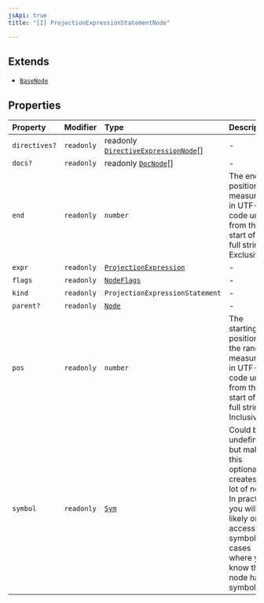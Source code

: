 ```yaml
---
jsApi: true
title: "[I] ProjectionExpressionStatementNode"

---
```

## Extends

- [`BaseNode`](BaseNode.md)

## Properties

| Property | Modifier | Type | Description | Overrides | Inherited from |
| :------ | :------ | :------ | :------ | :------ | :------ |
| `directives?` | `readonly` | readonly [`DirectiveExpressionNode`](DirectiveExpressionNode.md)[] | - | [`BaseNode`](BaseNode.md).`directives` | [`BaseNode`](BaseNode.md).`directives` |
| `docs?` | `readonly` | readonly [`DocNode`](DocNode.md)[] | - | [`BaseNode`](BaseNode.md).`docs` | [`BaseNode`](BaseNode.md).`docs` |
| `end` | `readonly` | `number` | The ending position measured in UTF-16 code units from the start of the full string. Exclusive. | [`BaseNode`](BaseNode.md).`end` | [`BaseNode`](BaseNode.md).`end` |
| `expr` | `readonly` | [`ProjectionExpression`](../type-aliases/ProjectionExpression.md) | - | - | - |
| `flags` | `readonly` | [`NodeFlags`](../enumerations/NodeFlags.md) | - | [`BaseNode`](BaseNode.md).`flags` | [`BaseNode`](BaseNode.md).`flags` |
| `kind` | `readonly` | `ProjectionExpressionStatement` | - | [`BaseNode`](BaseNode.md).`kind` | [`BaseNode`](BaseNode.md).`kind` |
| `parent?` | `readonly` | [`Node`](../type-aliases/Node.md) | - | [`BaseNode`](BaseNode.md).`parent` | [`BaseNode`](BaseNode.md).`parent` |
| `pos` | `readonly` | `number` | The starting position of the ranger measured in UTF-16 code units from the start of the full string. Inclusive. | [`BaseNode`](BaseNode.md).`pos` | [`BaseNode`](BaseNode.md).`pos` |
| `symbol` | `readonly` | [`Sym`](Sym.md) | Could be undefined but making this optional creates a lot of noise. In practice, you will likely only access symbol in cases where you know the node has a symbol. | [`BaseNode`](BaseNode.md).`symbol` | [`BaseNode`](BaseNode.md).`symbol` |
